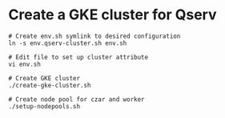 # Create a GKE cluster for Qserv

```shell
# Create env.sh symlink to desired configuration
ln -s env.qserv-cluster.sh env.sh

# Edit file to set up cluster attribute
vi env.sh

# Create GKE cluster
./create-gke-cluster.sh

# Create node pool for czar and worker
./setup-nodepools.sh
```
